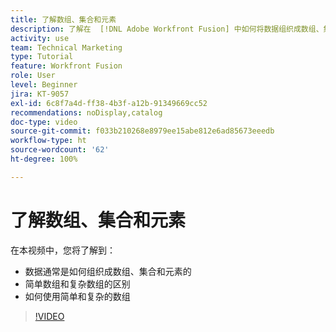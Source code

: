 ```yaml
---
title: 了解数组、集合和元素
description: 了解在  [!DNL Adobe Workfront Fusion] 中如何将数据组织成数组、集合和元素，以及如何使用简单和复杂的数组。
activity: use
team: Technical Marketing
type: Tutorial
feature: Workfront Fusion
role: User
level: Beginner
jira: KT-9057
exl-id: 6c8f7a4d-ff38-4b3f-a12b-91349669cc52
recommendations: noDisplay,catalog
doc-type: video
source-git-commit: f033b210268e8979ee15abe812e6ad85673eeedb
workflow-type: ht
source-wordcount: '62'
ht-degree: 100%

---
```


# 了解数组、集合和元素

在本视频中，您将了解到：

* 数据通常是如何组织成数组、集合和元素的
* 简单数组和复杂数组的区别
* 如何使用简单和复杂的数组

>[!VIDEO](https://video.tv.adobe.com/v/335298/?quality=12&learn=on)
